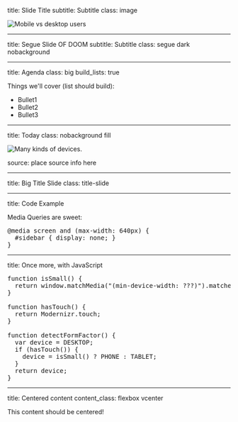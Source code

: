 
title: Slide Title
subtitle: Subtitle
class: image

![Mobile vs desktop users](image.png)

---

title: Segue Slide OF DOOM
subtitle: Subtitle
class: segue dark nobackground

---

title: Agenda
class: big
build_lists: true

Things we'll cover (list should build):

- Bullet1
- Bullet2
- Bullet3

---

title: Today
class: nobackground fill

![Many kinds of devices.](image.png)

<footer class="source">source: place source info here</footer>

---

title: Big Title Slide
class: title-slide

---

title: Code Example

Media Queries are sweet:

<pre class="prettyprint" data-lang="css">
@media screen and (max-width: 640px) {
  #sidebar { display: none; }
}
</pre>

---

title: Once more, with JavaScript

<pre class="prettyprint" data-lang="javascript">
function isSmall() {
  return window.matchMedia("(min-device-width: ???)").matches;
}

function hasTouch() {
  return Modernizr.touch;
}

function detectFormFactor() {
  var device = DESKTOP;
  if (hasTouch()) {
    device = isSmall() ? PHONE : TABLET;
  }
  return device;
}
</pre>

---

title: Centered content
content_class: flexbox vcenter

This content should be centered!
